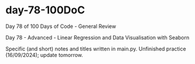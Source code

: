 # day-78-100DoC
Day 78 of 100 Days of Code - General Review

Day 78 - Advanced - Linear Regression and Data Visualisation with Seaborn

Specific (and short) notes and titles written in main.py.
  Unfinished practice (16/09/2024); update tomorrow.
  
